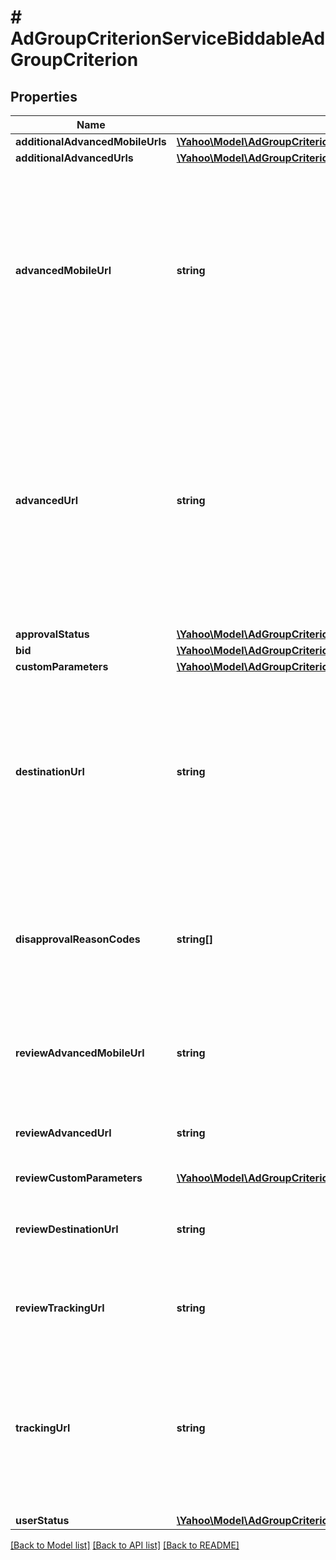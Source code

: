 # # AdGroupCriterionServiceBiddableAdGroupCriterion

## Properties

Name | Type | Description | Notes
------------ | ------------- | ------------- | -------------
**additionalAdvancedMobileUrls** | [**\Yahoo\Model\AdGroupCriterionServiceAdditionalAdvancedMobileUrls**](AdGroupCriterionServiceAdditionalAdvancedMobileUrls.md) |  | [optional] 
**additionalAdvancedUrls** | [**\Yahoo\Model\AdGroupCriterionServiceAdditionalAdvancedUrls**](AdGroupCriterionServiceAdditionalAdvancedUrls.md) |  | [optional] 
**advancedMobileUrl** | **string** | &lt;div lang&#x3D;\&quot;ja\&quot;&gt;カスタムURL（スマートフォン）です。&lt;br&gt;ADDおよびSET時、このフィールドは省略可能となります。&lt;br&gt;※空で設定すると、既存のカスタムURL（スマートフォン）は削除されます。&lt;/div&gt;&lt;div lang&#x3D;\&quot;en\&quot;&gt;Upgraded Custom URL (Smartphone).&lt;br&gt;This field is optional in ADD and SET operation.&lt;br&gt;*When tag is set blank, existing upgraded Custom URL (Smartphone) will be deleted.&lt;/div&gt; | [optional] 
**advancedUrl** | **string** | &lt;div lang&#x3D;\&quot;ja\&quot;&gt;移行後のカスタムURLです。&lt;br&gt;ADDおよびSET時、このフィールドは省略可能となります。※ADD時、移行してtracking Urlを指定している場合は必須となります。&lt;br&gt;※空で設定すると、既存の移行後のカスタムURLは削除されます。&lt;/div&gt;&lt;div lang&#x3D;\&quot;en\&quot;&gt;Upgraded Custom URL.&lt;br&gt;This field is optional in ADD and SET operation. *If upgraded and tracking Url is specified, it is required in ADD operation.&lt;br&gt;*When this is set blank, existing upgraded Custom URL will be deleted.&lt;/div&gt; | [optional] 
**approvalStatus** | [**\Yahoo\Model\AdGroupCriterionServiceApprovalStatus**](AdGroupCriterionServiceApprovalStatus.md) |  | [optional] 
**bid** | [**\Yahoo\Model\AdGroupCriterionServiceBid**](AdGroupCriterionServiceBid.md) |  | [optional] 
**customParameters** | [**\Yahoo\Model\AdGroupCriterionServiceCustomParameters**](AdGroupCriterionServiceCustomParameters.md) |  | [optional] 
**destinationUrl** | **string** | &lt;div lang&#x3D;\&quot;ja\&quot;&gt;移行前のカスタムURLです。&lt;br&gt;ADDおよびSET時、このフィールドは省略可能となります。&lt;br&gt;※空で設定すると、既存の移行前のカスタムURLは削除されます。&lt;/div&gt;&lt;div lang&#x3D;\&quot;en\&quot;&gt;Custom URL of before upgrading.&lt;br&gt;This field is optional in ADD and SET operation.&lt;br&gt;*When tag is set blank, existing Custom URL before upgrade will be deleted.&lt;/div&gt; | [optional] 
**disapprovalReasonCodes** | **string[]** | &lt;div lang&#x3D;\&quot;ja\&quot;&gt;審査否認コードです。&lt;br&gt;(コード詳細は、DictionaryServiceのgetDisapprovalReasonのレスポンスを参照)&lt;/div&gt;&lt;div lang&#x3D;\&quot;en\&quot;&gt;Code of Disapproval reason.&lt;br&gt;(Refer to DictionaryService getDisapprovalReason response for details)&lt;/div&gt; | [optional] 
**reviewAdvancedMobileUrl** | **string** | &lt;div lang&#x3D;\&quot;ja\&quot;&gt;配信審査中のカスタムURL（スマートフォン）です。&lt;/div&gt;&lt;div lang&#x3D;\&quot;en\&quot;&gt;Upgraded Custom URL (Smartphone), in review.&lt;/div&gt; | [optional] 
**reviewAdvancedUrl** | **string** | &lt;div lang&#x3D;\&quot;ja\&quot;&gt;移行後の配信審査中のカスタムURLです。&lt;/div&gt;&lt;div lang&#x3D;\&quot;en\&quot;&gt;Upgraded Custom URL, in review.&lt;/div&gt; | [optional] 
**reviewCustomParameters** | [**\Yahoo\Model\AdGroupCriterionServiceCustomParameters**](AdGroupCriterionServiceCustomParameters.md) |  | [optional] 
**reviewDestinationUrl** | **string** | &lt;div lang&#x3D;\&quot;ja\&quot;&gt;移行前の配信審査中のカスタムURLです。&lt;/div&gt;&lt;div lang&#x3D;\&quot;en\&quot;&gt;Custom URL of before upgrading, in review.&lt;/div&gt; | [optional] 
**reviewTrackingUrl** | **string** | &lt;div lang&#x3D;\&quot;ja\&quot;&gt;配信審査中のトラッキングURLです。&lt;/div&gt;&lt;div lang&#x3D;\&quot;en\&quot;&gt;Tracking URL, in review.&lt;/div&gt; | [optional] 
**trackingUrl** | **string** | &lt;div lang&#x3D;\&quot;ja\&quot;&gt;トラッキングURLです。&lt;br&gt;ADDおよびSET時、このフィールドは省略可能となります。&lt;br&gt;※空で設定すると、既存のトラッキングURLは削除されます。&lt;/div&gt;&lt;div lang&#x3D;\&quot;en\&quot;&gt;Tracking URL.&lt;br&gt;This field is optional in ADD and SET operation.&lt;br&gt;*When tag is set blank, existing Tracking URL will be deleted.&lt;/div&gt; | [optional] 
**userStatus** | [**\Yahoo\Model\AdGroupCriterionServiceUserStatus**](AdGroupCriterionServiceUserStatus.md) |  | [optional] 

[[Back to Model list]](../../README.md#documentation-for-models) [[Back to API list]](../../README.md#documentation-for-api-endpoints) [[Back to README]](../../README.md)


